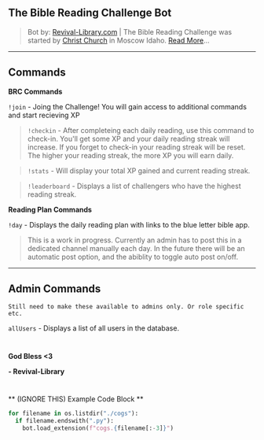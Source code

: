The Bible Reading Challenge Bot
---

>Bot by: [Revival-Library.com](https://revival-library.com) | The Bible Reading Challenge was started by [Christ Church](https://biblereading.christkirk.com/) in Moscow Idaho.
[Read More](https://revival-library.com/bible-reading-challenge)...

---
Commands
---
**BRC Commands**

`!join` - Joing the Challenge! You will gain access to additional commands and start recieving XP
>`!checkin` - After completeing each daily reading, use this command to check-in. You'll get some XP and your daily reading streak will increase. If you forget to check-in your reading streak will be reset. The higher your reading streak, the more XP you will earn daily.

>`!stats` - Will display your total XP gained and current reading streak.

>`!leaderboard` - Displays a list of challengers who have the highest reading streak.

**Reading Plan Commands**

`!day` - Displays the daily reading plan with links to the blue letter bible app.
> This is a work in progress. Currently an admin has to post this in a dedicated channel manually each day. In the future there will be an automatic post option, and the abiblity to toggle auto post on/off.


---
Admin Commands
---
`Still need to make these available to admins only. Or role specific etc.`

`allUsers` - Displays a list of all users in the database.

#
**God Bless <3**
 
**- Revival-Library**

#

** (IGNORE THIS) Example Code Block **
```python
for filename in os.listdir("./cogs"):
  if filename.endswith(".py"):
    bot.load_extension(f"cogs.{filename[:-3]}")
```